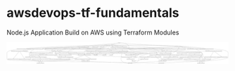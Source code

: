 # awsdevops-tf-fundamentals

Node.js Application Build on AWS using Terraform Modules

![graph](graph.svg)
